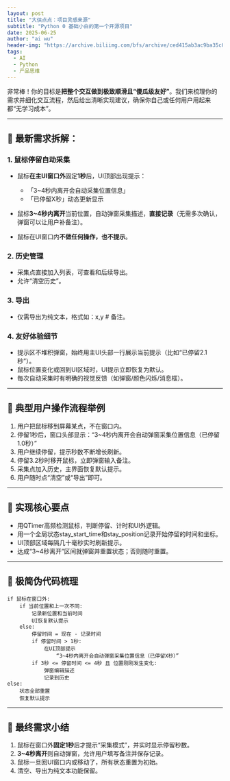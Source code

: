 ```yaml
---
layout: post
title: "大侠点点：项目灵感来源"
subtitle: "Python 0 基础小白的第一个开源项目"
date: 2025-06-25
author: "ai wu"
header-img: "https://archive.biliimg.com/bfs/archive/ced415ab3ac9ba35c050e32dffe15f8197db9ec8.png"
tags:
  - AI
  - Python
  - 产品思维
---
```

非常棒！你的目标是**把整个交互做到极致顺滑且“傻瓜级友好”**。我们来梳理你的需求并细化交互流程，然后给出清晰实现建议，确保你自己或任何用户用起来都“无学习成本”。



------

<!--  -->



## **🚩** **最新需求拆解：**







### **1.** **鼠标停留自动采集**





- 鼠标**在主UI窗口外**固定**1秒**后，UI顶部出现提示：



  - 「3~4秒内离开会自动采集位置信息」
  - 「已停留X秒」动态更新显示



- 鼠标**3~4秒内离开**当前位置，自动弹窗采集描述，**直接记录**（无需多次确认，弹窗可以让用户补备注）。

- 鼠标在UI窗口内**不做任何操作，也不提示**。







### **2.** **历史管理**





- 采集点直接加入列表，可查看和后续导出。
- 允许“清空历史”。







### **3.** **导出**





- 仅需导出为纯文本，格式如：x,y # 备注。







### **4.** **友好体验细节**





- 提示区不堆积弹窗，始终用主UI头部一行展示当前提示（比如“已停留2.1秒”）。
- 鼠标位置变化或回到UI区域时，UI提示立即恢复为默认。
- 每次自动采集时有明确的视觉反馈（如弹窗/颜色闪烁/消息框）。





------





## **🚩** **典型用户操作流程举例**





1. 用户把鼠标移到屏幕某点，不在窗口内。
2. 停留1秒后，窗口头部显示：“3~4秒内离开会自动弹窗采集位置信息（已停留1.0秒）”
3. 用户继续停留，提示秒数不断增长刷新。
4. 停留3.2秒时移开鼠标，立即弹窗输入备注。
5. 采集点加入历史，主界面恢复默认提示。
6. 用户随时点“清空”或“导出”即可。





------





## **🚩** **实现核心要点**





- 用QTimer高频检测鼠标，判断停留、计时和UI外逻辑。
- 用一个全局状态stay_start_time和stay_position记录开始停留的时间和坐标。
- UI顶部区域每隔几十毫秒实时刷新提示。
- 达成“3~4秒离开”区间就弹窗并重置状态；否则随时重置。





------





## **🚩** **极简伪代码梳理**



```
if 鼠标在窗口外:
    if 当前位置和上一次不同:
        记录新位置和当前时间
        UI恢复默认提示
    else:
        停留时间 = 现在 - 记录时间
        if 停留时间 > 1秒:
            在UI顶部提示
                “3~4秒内离开会自动弹窗采集位置信息（已停留X秒）”
        if 3秒 <= 停留时间 <= 4秒 且 位置刚刚发生变化:
            弹窗编辑描述
            记录到历史
else:
    状态全部重置
    恢复默认提示
```



------





## **🚩** **最终需求小结**





1. 鼠标在窗口外**固定1秒**后才提示“采集模式”，并实时显示停留秒数。
2. **3~4秒离开**则自动弹窗，允许用户填写备注并保存记录。
3. 鼠标一旦回UI窗口内或移动了，所有状态重置为初始。
4. 清空、导出为纯文本功能保留。

